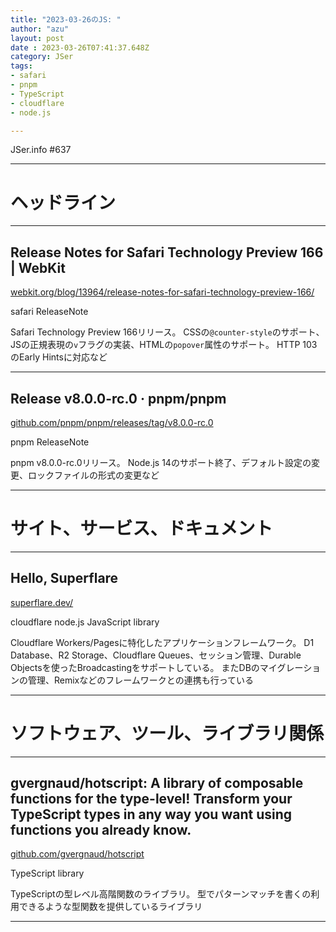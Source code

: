 ```yaml
---
title: "2023-03-26のJS: "
author: "azu"
layout: post
date : 2023-03-26T07:41:37.648Z
category: JSer
tags:
- safari
- pnpm
- TypeScript
- cloudflare
- node.js

---
```


JSer.info #637

----

<h1 class="site-genre">ヘッドライン</h1>

----

## Release Notes for Safari Technology Preview 166 | WebKit
[webkit.org/blog/13964/release-notes-for-safari-technology-preview-166/](https://webkit.org/blog/13964/release-notes-for-safari-technology-preview-166/ "Release Notes for Safari Technology Preview 166 | WebKit")
<p class="jser-tags jser-tag-icon"><span class="jser-tag">safari</span> <span class="jser-tag">ReleaseNote</span></p>

Safari Technology Preview 166リリース。
CSSの`@counter-style`のサポート、JSの正規表現の`v`フラグの実装、HTMLの`popover`属性のサポート。
HTTP 103のEarly Hintsに対応など


----

## Release v8.0.0-rc.0 · pnpm/pnpm
[github.com/pnpm/pnpm/releases/tag/v8.0.0-rc.0](https://github.com/pnpm/pnpm/releases/tag/v8.0.0-rc.0 "Release v8.0.0-rc.0 · pnpm/pnpm")
<p class="jser-tags jser-tag-icon"><span class="jser-tag">pnpm</span> <span class="jser-tag">ReleaseNote</span></p>

pnpm v8.0.0-rc.0リリース。
Node.js 14のサポート終了、デフォルト設定の変更、ロックファイルの形式の変更など


----
<h1 class="site-genre">サイト、サービス、ドキュメント</h1>

----

## Hello, Superflare
[superflare.dev/](https://superflare.dev/ "Hello, Superflare")
<p class="jser-tags jser-tag-icon"><span class="jser-tag">cloudflare</span> <span class="jser-tag">node.js</span> <span class="jser-tag">JavaScript</span> <span class="jser-tag">library</span></p>

Cloudflare Workers/Pagesに特化したアプリケーションフレームワーク。
D1 Database、R2 Storage、Cloudflare Queues、セッション管理、Durable Objectsを使ったBroadcastingをサポートしている。
またDBのマイグレーションの管理、Remixなどのフレームワークとの連携も行っている


----
<h1 class="site-genre">ソフトウェア、ツール、ライブラリ関係</h1>

----

## gvergnaud/hotscript: A library of composable functions for the type-level! Transform your TypeScript types in any way you want using functions you already know.
[github.com/gvergnaud/hotscript](https://github.com/gvergnaud/hotscript "gvergnaud/hotscript: A library of composable functions for the type-level! Transform your TypeScript types in any way you want using functions you already know.")
<p class="jser-tags jser-tag-icon"><span class="jser-tag">TypeScript</span> <span class="jser-tag">library</span></p>

TypeScriptの型レベル高階関数のライブラリ。
型でパターンマッチを書くの利用できるような型関数を提供しているライブラリ


----
